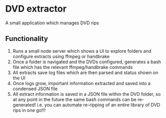 # DVD extractor

A small application which manages DVD rips

## Functionality

1. Runs a small node server which shows a UI to explore folders and configure extracts using ffmpeg or handbrake
2. Once a folder is navigated and the DVDs configured, generates a bash file which has the relevant ffmpeg/handbrake commands
3. All extracts save log files which are then parsed and status shown on the UI
4. Once logs grow, important information extracted and saved into a condensed JSON file
5. All extract information is saved in a JSON file within the DVD folder, so at any point in the future the same bash commands can be re-generated! i.e. you can automate re-ripping of an entire library of DVD rips in one go!!!
